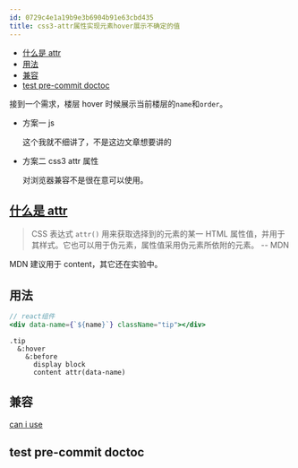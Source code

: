 ```yaml
---
id: 0729c4e1a19b9e3b6904b91e63cbd435
title: css3-attr属性实现元素hover展示不确定的值
---
```


<!-- START doctoc generated TOC please keep comment here to allow auto update -->
<!-- DON'T EDIT THIS SECTION, INSTEAD RE-RUN doctoc TO UPDATE -->

- [什么是 attr](#%E4%BB%80%E4%B9%88%E6%98%AF-attr)
- [用法](#%E7%94%A8%E6%B3%95)
- [兼容](#%E5%85%BC%E5%AE%B9)
- [test pre-commit doctoc](#test-pre-commit-doctoc)

<!-- END doctoc generated TOC please keep comment here to allow auto update -->

接到一个需求，楼层 hover 时候展示当前楼层的`name`和`order`。

- 方案一 js

  这个我就不细讲了，不是这边文章想要讲的

- 方案二 css3 attr 属性

  对浏览器兼容不是很在意可以使用。

## [什么是 attr](https://developer.mozilla.org/zh-CN/docs/Web/CSS/attr)

> CSS 表达式 `attr()` 用来获取选择到的元素的某一 HTML 属性值，并用于其样式。它也可以用于伪元素，属性值采用伪元素所依附的元素。 -- MDN

MDN 建议用于 content，其它还在实验中。

## 用法

```jsx
// react组件
<div data-name={`${name}`} className="tip"></div>
```

```stylus
.tip
  &:hover
    &:before
      display block
      content attr(data-name)
```

## 兼容

[can i use](<https://caniuse.com/#search=attr()>)

## test pre-commit doctoc
